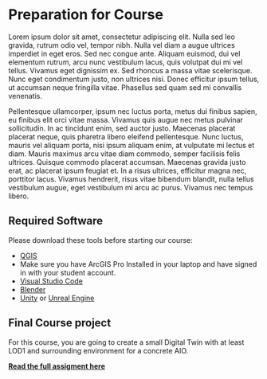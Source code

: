 # Preparation for Course

Lorem ipsum dolor sit amet, consectetur adipiscing elit. Nulla sed leo gravida, rutrum odio vel, tempor nibh. Nulla vel diam a augue ultrices imperdiet in eget eros. Sed nec congue ante. Aliquam euismod, dui vel elementum rutrum, arcu nunc vestibulum lacus, quis volutpat dui mi vel tellus. Vivamus eget dignissim ex. Sed rhoncus a massa vitae scelerisque. Nunc eget condimentum justo, non ultrices nisi. Donec efficitur ipsum tellus, ut accumsan neque fringilla vitae. Phasellus sed quam sed mi convallis venenatis.

Pellentesque ullamcorper, ipsum nec luctus porta, metus dui finibus sapien, eu finibus elit orci vitae massa. Vivamus quis augue nec metus pulvinar sollicitudin. In ac tincidunt enim, sed auctor justo. Maecenas placerat placerat neque, quis pharetra libero eleifend pellentesque. Nunc luctus, mauris vel aliquam porta, nisi ipsum aliquam enim, at vulputate mi lectus et diam. Mauris maximus arcu vitae diam commodo, semper facilisis felis ultrices. Quisque commodo placerat accumsan. Maecenas gravida justo erat, ac placerat ipsum feugiat et. In a risus ultrices, efficitur magna nec, porttitor lacus. Vivamus hendrerit, risus vitae bibendum blandit, nulla tellus vestibulum augue, eget vestibulum mi arcu ac purus. Vivamus nec tempus libero.

## Required Software

Please download these tools before starting our course:

* [QGIS](https://qgis.org/download/)
* Make sure you have ArcGIS Pro Installed in your laptop and have signed in with your student account.
* [Visual Studio Code](https://code.visualstudio.com/download)
* [Blender](https://www.blender.org/download/)
* [Unity](https://unity.com/download) or [Unreal Engine](https://www.unrealengine.com/en-US/download)

## Final Course project

For this course, you are going to create a small Digital Twin with at least LOD1 and surrounding environment for a concrete AIO.

[**Read the full assigment here**](/docs/Assignment/FINAL%20Assigment.md)

